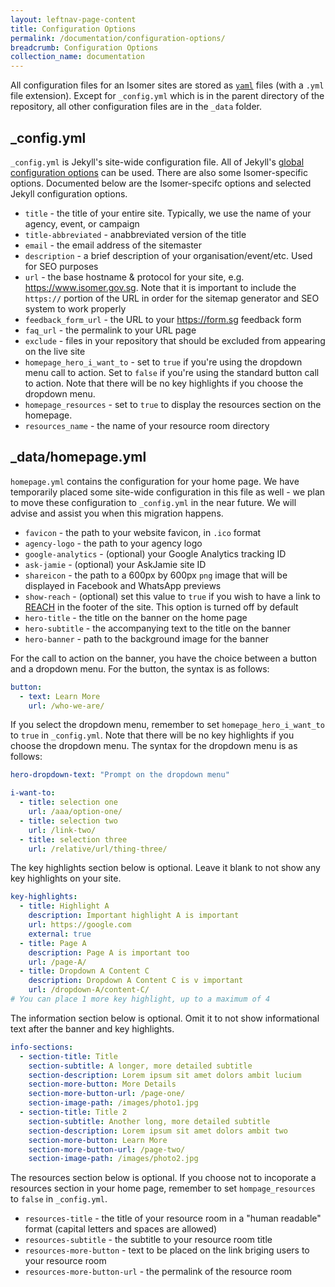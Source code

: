 ```yaml
---
layout: leftnav-page-content
title: Configuration Options
permalink: /documentation/configuration-options/
breadcrumb: Configuration Options
collection_name: documentation
---
```


All configuration files for an Isomer sites are stored as [`yaml`](https://yaml.org/) files (with a `.yml` file extension). Except for `_config.yml` which is in the parent directory of the repository, all other configuration files are in the `_data` folder.

## _config.yml

`_config.yml` is Jekyll's site-wide configuration file. All of Jekyll's [global configuration options](https://jekyllrb.com/docs/configuration/options/#global-configuration) can be used. There are also some Isomer-specific options. Documented below are the Isomer-specifc options and selected Jekyll configuration options.

* `title` - the title of your entire site. Typically, we use the name of your agency, event, or campaign
* `title-abbreviated` - anabbreviated version of the title
* `email` - the email address of the sitemaster
* `description` - a brief description of your organisation/event/etc. Used for SEO purposes
* `url` - the base hostname & protocol for your site, e.g. <https://www.isomer.gov.sg>. Note that it is important to include the `https://` portion of the URL in order for the sitemap generator and SEO system to work properly
* `feedback_form_url` - the URL to your <https://form.sg> feedback form
* `faq_url` - the permalink to your URL page
* `exclude` - files in your repository that should be excluded from appearing on the live site
* `homepage_hero_i_want_to` - set to `true` if you're using the dropdown menu call to action. Set to `false` if you're using the standard button call to action. Note that there will be no key highlights if you choose the dropdown menu.
* `homepage_resources` - set to `true` to display the resources section on the homepage.
* `resources_name` - the name of your resource room directory

## _data/homepage.yml

`homepage.yml` contains the configuration for your home page. We have temporarily placed some site-wide configuration in this file as well - we plan to move these configuration to `_config.yml` in the near future. We will advise and assist you when this migration happens.

* `favicon` - the path to your website favicon, in `.ico` format
* `agency-logo` - the path to your agency logo
* `google-analytics` - (optional) your Google Analytics tracking ID
* `ask-jamie` - (optional) your AskJamie site ID
* `shareicon` - the path to a 600px by 600px `png` image that will be displayed in Facebook and WhatsApp previews
* `show-reach` - (optional) set this value to `true` if you wish to have a link to [REACH](https://www.reach.gov.sg/) in the footer of the site. This option is turned off by default
* `hero-title` - the title on the banner on the home page
* `hero-subtitle` - the accompanying text to the title on the banner
* `hero-banner` - path to the background image for the banner

For the call to action on the banner, you have the choice between a button and a dropdown menu. For the button, the syntax is as follows:

```yml
button:
  - text: Learn More
    url: /who-we-are/
```

If you select the dropdown menu, remember to set `homepage_hero_i_want_to` to `true` in `_config.yml`. Note that there will be no key highlights if you choose the dropdown menu. The syntax for the dropdown menu is as follows:

```yml
hero-dropdown-text: "Prompt on the dropdown menu"

i-want-to:
  - title: selection one
    url: /aaa/option-one/
  - title: selection two
    url: /link-two/
  - title: selection three
    url: /relative/url/thing-three/
```

The key highlights section below is optional. Leave it blank to not show any key highlights on your site.

```yml
key-highlights:
  - title: Highlight A
    description: Important highlight A is important
    url: https://google.com
    external: true
  - title: Page A
    description: Page A is important too
    url: /page-A/
  - title: Dropdown A Content C
    description: Dropdown A Content C is v important
    url: /dropdown-A/content-C/
# You can place 1 more key highlight, up to a maximum of 4
```

The information section below is optional. Omit it to not show informational text after the banner and key highlights.

```yml
info-sections:
  - section-title: Title
    section-subtitle: A longer, more detailed subtitle
    section-description: Lorem ipsum sit amet dolors ambit lucium
    section-more-button: More Details
    section-more-button-url: /page-one/
    section-image-path: /images/photo1.jpg
  - section-title: Title 2
    section-subtitle: Another long, more detailed subtitle
    section-description: Lorem ipsum sit amet dolors ambit two
    section-more-button: Learn More
    section-more-button-url: /page-two/
    section-image-path: /images/photo2.jpg
```

The resources section below is optional. If you choose not to incoporate a resources section in your home page, remember to set `hompage_resources` to `false` in `_config.yml`.

* `resources-title` - the title of your resource room in a "human readable" format (capital letters and spaces are allowed)
* `resources-subtitle` - the subtitle to your resource room title
* `resources-more-button` - text to be placed on the link briging users to your resource room
* `resources-more-button-url` - the permalink of the resource room
